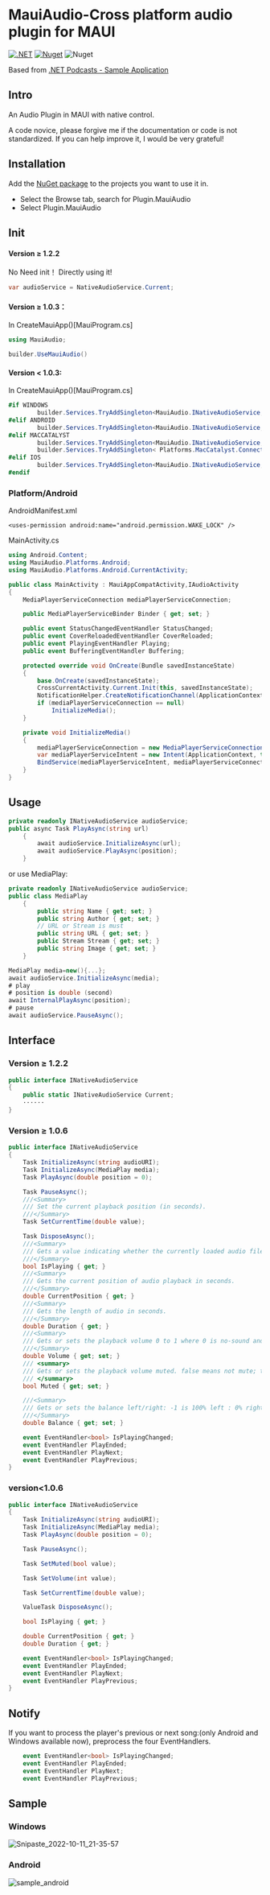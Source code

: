 # MauiAudio-Cross platform audio plugin for MAUI

[![.NET](https://github.com/BeautifulPilgrim/MauiAudio/actions/workflows/dotnet.yml/badge.svg)](https://github.com/BeautifulPilgrim/MauiAudio/actions/workflows/dotnet.yml) [![Nuget](https://img.shields.io/nuget/v/Plugin.MauiAudio)](https://www.nuget.org/packages/Plugin.MauiAudio/) ![Nuget](https://img.shields.io/nuget/dt/Plugin.MauiAudio)

Based from [.NET Podcasts - Sample Application](https://github.com/microsoft/dotnet-podcasts#net-podcasts---sample-application)

## Intro

An Audio Plugin in MAUI with native control.

A code novice, please forgive me if the documentation or code is not standardized. If you can help improve it, I would be very grateful!

## Installation

Add the [NuGet package](https://www.nuget.org/packages/Plugin.MauiAudio/) to the projects you want to use it in.

- Select the Browse tab, search for Plugin.MauiAudio
- Select Plugin.MauiAudio

## Init
#### Version ≥ 1.2.2 
No Need init！
Directly using it!
```c#
var audioService = NativeAudioService.Current;
```

#### Version ≥ 1.0.3：
In CreateMauiApp()[MauiProgram.cs]

```c#
using MauiAudio;

builder.UseMauiAudio()
```

#### Version < 1.0.3:
In CreateMauiApp()[MauiProgram.cs]

```c#
#if WINDOWS
        builder.Services.TryAddSingleton<MauiAudio.INativeAudioService, MauiAudio.Platforms.Windows.NativeAudioService>();
#elif ANDROID
        builder.Services.TryAddSingleton<MauiAudio.INativeAudioService, MauiAudio.Platforms.Android.NativeAudioService>();
#elif MACCATALYST
        builder.Services.TryAddSingleton<MauiAudio.INativeAudioService, MauiAudio.Platforms.MacCatalyst.NativeAudioService>();
        builder.Services.TryAddSingleton< Platforms.MacCatalyst.ConnectivityService>();
#elif IOS
        builder.Services.TryAddSingleton<MauiAudio.INativeAudioService, MauiAudio.Platforms.iOS.NativeAudioService>();
#endif
```

### Platform/Android

AndroidManifest.xml

```
<uses-permission android:name="android.permission.WAKE_LOCK" />
```

MainActivity.cs

```c#
using Android.Content;
using MauiAudio.Platforms.Android;
using MauiAudio.Platforms.Android.CurrentActivity;

public class MainActivity : MauiAppCompatActivity,IAudioActivity
{
    MediaPlayerServiceConnection mediaPlayerServiceConnection;

    public MediaPlayerServiceBinder Binder { get; set; }

    public event StatusChangedEventHandler StatusChanged;
    public event CoverReloadedEventHandler CoverReloaded;
    public event PlayingEventHandler Playing;
    public event BufferingEventHandler Buffering;

    protected override void OnCreate(Bundle savedInstanceState)
    {
        base.OnCreate(savedInstanceState);
        CrossCurrentActivity.Current.Init(this, savedInstanceState);
        NotificationHelper.CreateNotificationChannel(ApplicationContext);
        if (mediaPlayerServiceConnection == null)
            InitializeMedia();
    }

    private void InitializeMedia()
    {
        mediaPlayerServiceConnection = new MediaPlayerServiceConnection(this);
        var mediaPlayerServiceIntent = new Intent(ApplicationContext, typeof(MediaPlayerService));
        BindService(mediaPlayerServiceIntent, mediaPlayerServiceConnection, Bind.AutoCreate);
    }
}
```

## Usage

```c#
private readonly INativeAudioService audioService;
public async Task PlayAsync(string url)
    {
        await audioService.InitializeAsync(url);
        await audioService.PlayAsync(position);
    }
```

or use MediaPlay:

```c#
private readonly INativeAudioService audioService;
public class MediaPlay
    {
        public string Name { get; set; }
        public string Author { get; set; }
        // URL or Stream is must
        public string URL { get; set; }
        public Stream Stream { get; set; }
        public string Image { get; set; }
    }

MediaPlay media=new(){...};
await audioService.InitializeAsync(media);
# play
# position is double (second)
await InternalPlayAsync(position);
# pause
await audioService.PauseAsync();
```

## Interface
### Version ≥ 1.2.2

```c#
public interface INativeAudioService
{
    public static INativeAudioService Current;
    ······
}
```

### Version ≥ 1.0.6

```c#
public interface INativeAudioService
{
    Task InitializeAsync(string audioURI);
    Task InitializeAsync(MediaPlay media);
    Task PlayAsync(double position = 0);

    Task PauseAsync();
    ///<Summary>
    /// Set the current playback position (in seconds).
    ///</Summary>
    Task SetCurrentTime(double value);

    Task DisposeAsync();
    ///<Summary>
    /// Gets a value indicating whether the currently loaded audio file is playing.
    ///</Summary>
    bool IsPlaying { get; }
    ///<Summary>
    /// Gets the current position of audio playback in seconds.
    ///</Summary>
    double CurrentPosition { get; }
    ///<Summary>
    /// Gets the length of audio in seconds.
    ///</Summary>
    double Duration { get; }
    ///<Summary>
    /// Gets or sets the playback volume 0 to 1 where 0 is no-sound and 1 is full volume.
    ///</Summary>
    double Volume { get; set; }
    /// <summary>
    /// Gets or sets the playback volume muted. false means not mute; true means mute.
    /// </summary>
    bool Muted { get; set; }

    ///<Summary>
    /// Gets or sets the balance left/right: -1 is 100% left : 0% right, 1 is 100% right : 0% left, 0 is equal volume left/right.
    ///</Summary>
    double Balance { get; set; }

    event EventHandler<bool> IsPlayingChanged;
    event EventHandler PlayEnded;
    event EventHandler PlayNext;
    event EventHandler PlayPrevious;
}
```

### version<1.0.6

```c#
public interface INativeAudioService
{
    Task InitializeAsync(string audioURI);
    Task InitializeAsync(MediaPlay media);
    Task PlayAsync(double position = 0);

    Task PauseAsync();

    Task SetMuted(bool value);

    Task SetVolume(int value);

    Task SetCurrentTime(double value);

    ValueTask DisposeAsync();

    bool IsPlaying { get; }

    double CurrentPosition { get; }
    double Duration { get; }

    event EventHandler<bool> IsPlayingChanged;
    event EventHandler PlayEnded;
    event EventHandler PlayNext;
    event EventHandler PlayPrevious;
}
```

## Notify

If you want to process the player's previous or next song:(only Android and Windows available now), preprocess the four EventHandlers.

```c#
    event EventHandler<bool> IsPlayingChanged;
    event EventHandler PlayEnded;
    event EventHandler PlayNext;
    event EventHandler PlayPrevious;
```

## Sample

### Windows

![Snipaste_2022-10-11_21-35-57](https://github.com/BeautifulPilgrim/MauiAudio/raw/master/README.assets/Snipaste_2022-10-11_21-35-57.png)

### Android

![sample_android](https://github.com/BeautifulPilgrim/MauiAudio/raw/master/README.assets/sample_android.jpg)
